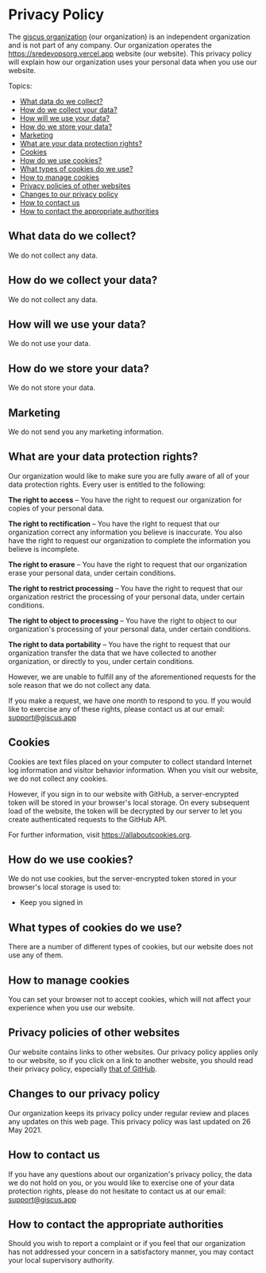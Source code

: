 # Privacy Policy

The [giscus organization][organization] (our organization) is an independent
organization and is not part of any company. Our organization operates the
https://sredevopsorg.vercel.app website (our website). This privacy policy will explain how
our organization uses your personal data when you use our website.

Topics:

- [What data do we collect?](#what-data-do-we-collect)
- [How do we collect your data?](#how-do-we-collect-your-data)
- [How will we use your data?](#how-will-we-use-your-data)
- [How do we store your data?](#how-do-we-store-your-data)
- [Marketing](#marketing)
- [What are your data protection rights?](#what-are-your-data-protection-rights)
- [Cookies](#cookies)
- [How do we use cookies?](#how-do-we-use-cookies)
- [What types of cookies do we use?](#what-types-of-cookies-do-we-use)
- [How to manage cookies](#how-to-manage-cookies)
- [Privacy policies of other websites](#privacy-policies-of-other-websites)
- [Changes to our privacy policy](#changes-to-our-privacy-policy)
- [How to contact us](#how-to-contact-us)
- [How to contact the appropriate authorities](#how-to-contact-the-appropriate-authorities)

## What data do we collect?

We do not collect any data.

## How do we collect your data?

We do not collect any data.

## How will we use your data?

We do not use your data.

## How do we store your data?

We do not store your data.

## Marketing

We do not send you any marketing information.

## What are your data protection rights?

Our organization would like to make sure you are fully aware of all of your
data protection rights. Every user is entitled to the following:

**The right to access** – You have the right to request our organization for
copies of your personal data.

**The right to rectification** – You have the right to request that our
organization correct any information you believe is inaccurate. You also have
the right to request our organization to complete the information you believe
is incomplete.

**The right to erasure** – You have the right to request that our organization
erase your personal data, under certain conditions.

**The right to restrict processing** – You have the right to request that our
organization restrict the processing of your personal data, under certain
conditions.

**The right to object to processing** – You have the right to object to our
organization's processing of your personal data, under certain conditions.

**The right to data portability** – You have the right to request that our
organization transfer the data that we have collected to another organization,
or directly to you, under certain conditions.

However, we are unable to fulfill any of the aforementioned requests for the
sole reason that we do not collect any data.

If you make a request, we have one month to respond to you. If you would like
to exercise any of these rights, please contact us at our email:
[support@giscus.app][email]

## Cookies

Cookies are text files placed on your computer to collect standard Internet log
information and visitor behavior information. When you visit our website, we do
not collect any cookies.

However, if you sign in to our website with GitHub, a server-encrypted token
will be stored in your browser's local storage. On every subsequent load of the
website, the token will be decrypted by our server to let you create
authenticated requests to the GitHub API.

For further information, visit https://allaboutcookies.org.

## How do we use cookies?

We do not use cookies, but the server-encrypted token stored in your browser's
local storage is used to:

*   Keep you signed in

## What types of cookies do we use?

There are a number of different types of cookies, but our website does not use
any of them.

## How to manage cookies

You can set your browser not to accept cookies, which will not affect your
experience when you use our website.

## Privacy policies of other websites

Our website contains links to other websites. Our privacy policy applies only
to our website, so if you click on a link to another website, you should read
their privacy policy, especially [that of GitHub][github-privacy].

## Changes to our privacy policy

Our organization keeps its privacy policy under regular review and places any
updates on this web page. This privacy policy was last updated on 26 May 2021.

## How to contact us

If you have any questions about our organization's privacy policy, the data we
do not hold on you, or you would like to exercise one of your data protection
rights, please do not hesitate to contact us at our email:
[support@giscus.app][email]

## How to contact the appropriate authorities

Should you wish to report a complaint or if you feel that our organization has
not addressed your concern in a satisfactory manner, you may contact your local
supervisory authority.

[organization]: https://github.com/giscus
[email]: mailto:support@giscus.app
[github-privacy]: https://docs.github.com/en/github/site-policy/github-privacy-statement
